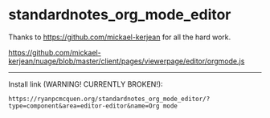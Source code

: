 # standardnotes_org_mode_editor
Thanks to https://github.com/mickael-kerjean for all the hard work.

https://github.com/mickael-kerjean/nuage/blob/master/client/pages/viewerpage/editor/orgmode.js

-----

Install link (WARNING! CURRENTLY BROKEN!):
```
https://ryanpcmcquen.org/standardnotes_org_mode_editor/?type=component&area=editor-editor&name=Org mode
```
